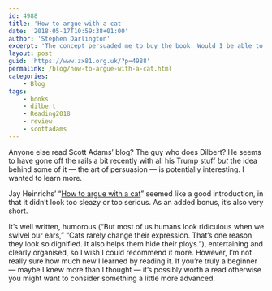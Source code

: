 ```yaml
---
id: 4988
title: 'How to argue with a cat'
date: '2018-05-17T10:59:38+01:00'
author: 'Stephen Darlington'
excerpt: 'The concept persuaded me to buy the book. Would I be able to persuade anyone else’s afterwards?'
layout: post
guid: 'https://www.zx81.org.uk/?p=4988'
permalink: /blog/how-to-argue-with-a-cat.html
categories:
    - Blog
tags:
    - books
    - dilbert
    - Reading2018
    - review
    - scottadams
---
```


Anyone else read Scott Adams’ blog? The guy who does Dilbert? He seems to have gone off the rails a bit recently with all his Trump stuff *but* the idea behind some of it — the art of persuasion — is potentially interesting. I wanted to learn more.

Jay Heinrichs’ “[How to argue with a cat](https://amzn.to/2Gpo5tt)” seemed like a good introduction, in that it didn’t look too sleazy or too serious. As an added bonus, it’s also very short.

It’s well written, humorous (“But most of us humans look ridiculous when we swivel our ears,” “Cats rarely change their expression. That’s one reason they look so dignified. It also helps them hide their ploys.”), entertaining and clearly organised, so I wish I could recommend it more. However, I’m not really sure how much new I learned by reading it. If you’re truly a beginner — maybe I knew more than I thought — it’s possibly worth a read otherwise you might want to consider something a little more advanced.